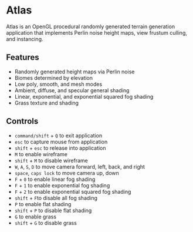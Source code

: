 # Atlas
Atlas is an OpenGL procedural randomly generated terrain generation application that implements Perlin noise height maps, view frustum culling, and instancing.


## Features
- Randomly generated height maps via Perlin noise
- Biomes determined by elevation
- Low poly, smooth, and mesh modes
- Ambient, diffuse, and specular general shading
- Linear, exponential, and exponential squared fog shading
- Grass texture and shading

## Controls
- `command/shift` + `Q` to exit application
- `esc` to capture mouse from application
- `shift` + `esc` to release into application
- `M` to enable wireframe
- `shift` + `M` to disable wireframe
- `W`, `A`, `S`, `D` to move camera forward, left, back, and right
- `space`, `caps lock` to move camera up, down
- `F` + `0` to enable linear fog shading
- `F` + `1` to enable exponential fog shading
- `F` + `2` to enable exponential squared fog shading
- `shift` + `F`to disable all fog shading
- `P` to enable flat shading
- `shift` + `P` to disable flat shading
- `G` to enable grass
- `shift` + `G` to disable grass